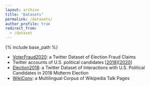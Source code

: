 ```yaml
---
layout: archive
title: "Datasets"
permalink: /datasets/
author_profile: true
redirect_from:
  - /dataset
---
```


{% include base_path %}


* [VoterFraud2020](https://voterfraud2020.io/): a Twitter Dataset of Election Fraud Claims
* Twitter accounts of U.S. political candidates [[2018](https://github.com/vegetable68/Midterm-2018-candidates)][[2020](https://github.com/vegetable68/Midterm-2020-candidates)]
* [Election2018](https://figshare.com/articles/U_S_Midterm_Election_Twitter_Dataset_2018/11374062): a Twitter Dataset of Interactions with U.S. Political Candidates in 2018 Midterm Election
* [WikiConv](https://convokit.cornell.edu/documentation/wikiconv.html): a Multilingual Corpus of Wikipedia Talk Pages   


